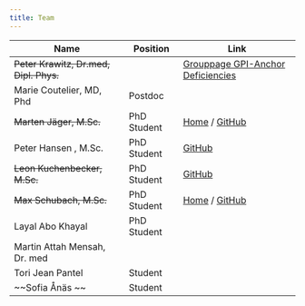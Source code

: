 ```yaml
---
title: Team
---
```



Name                                | Position        | Link
------------------------------------|-----------------|-----------------
~~Peter Krawitz, Dr.med, Dipl. Phys.~~  |                 | [Grouppage GPI-Anchor Deficiencies](http://krawitz.charite.de/)
Marie Coutelier, MD, Phd            | Postdoc         |
~~Marten Jäger, M.Sc.~~                 | PhD Student     | [Home](team_jaeger.html) / [GitHub](https://github.com/martenj)
Peter Hansen , M.Sc.                | PhD Student     | [GitHub](https://github.com/hansenp)
~~Leon Kuchenbecker, M.Sc.~~          | PhD Student     | [GitHub](https://github.com/lkuchenb)
~~Max Schubach, M.Sc.~~                | PhD Student     | [Home](team_schubach.html) / [GitHub](https://github.com/visze)
Layal Abo Khayal                    | PhD Student     | 
Martin Attah Mensah, Dr. med        |                 | 
Tori Jean Pantel                    | Student         | 
~~Sofia Ånäs ~~                         | Student         | 

